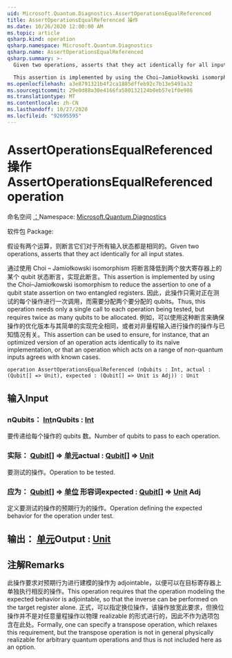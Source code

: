 ```yaml
---
uid: Microsoft.Quantum.Diagnostics.AssertOperationsEqualReferenced
title: AssertOperationsEqualReferenced 操作
ms.date: 10/26/2020 12:00:00 AM
ms.topic: article
qsharp.kind: operation
qsharp.namespace: Microsoft.Quantum.Diagnostics
qsharp.name: AssertOperationsEqualReferenced
qsharp.summary: >-
  Given two operations, asserts that they act identically for all input states.

  This assertion is implemented by using the Choi–Jamiołkowski isomorphism to reduce the assertion to one of a qubit state assertion on two entangled registers. Thus, this operation needs only a single call to each operation being tested, but requires twice as many qubits to be allocated. This assertion can be used to ensure, for instance, that an optimized version of an operation acts identically to its naïve implementation, or that an operation which acts on a range of non-quantum inputs agrees with known cases.
ms.openlocfilehash: a3e8791321b4f2ca1885dffeb92c7b13e5491a32
ms.sourcegitcommit: 29e0d88a30e4166fa580132124b0eb57e1f0e986
ms.translationtype: MT
ms.contentlocale: zh-CN
ms.lasthandoff: 10/27/2020
ms.locfileid: "92695595"
---
```

# <a name="assertoperationsequalreferenced-operation"></a><span data-ttu-id="5dde6-102">AssertOperationsEqualReferenced 操作</span><span class="sxs-lookup"><span data-stu-id="5dde6-102">AssertOperationsEqualReferenced operation</span></span>

<span data-ttu-id="5dde6-103">命名空间 [：](xref:Microsoft.Quantum.Diagnostics)</span><span class="sxs-lookup"><span data-stu-id="5dde6-103">Namespace: [Microsoft.Quantum.Diagnostics](xref:Microsoft.Quantum.Diagnostics)</span></span>

<span data-ttu-id="5dde6-104">软件包 [](https://nuget.org/packages/)</span><span class="sxs-lookup"><span data-stu-id="5dde6-104">Package: [](https://nuget.org/packages/)</span></span>


<span data-ttu-id="5dde6-105">假设有两个运算，则断言它们对于所有输入状态都是相同的。</span><span class="sxs-lookup"><span data-stu-id="5dde6-105">Given two operations, asserts that they act identically for all input states.</span></span>

<span data-ttu-id="5dde6-106">通过使用 Choi – Jamiołkowski isomorphism 将断言降低到两个放大寄存器上的某个 qubit 状态断言，实现此断言。</span><span class="sxs-lookup"><span data-stu-id="5dde6-106">This assertion is implemented by using the Choi–Jamiołkowski isomorphism to reduce the assertion to one of a qubit state assertion on two entangled registers.</span></span>
<span data-ttu-id="5dde6-107">因此，此操作只需对正在测试的每个操作进行一次调用，而需要分配两个要分配的 qubits。</span><span class="sxs-lookup"><span data-stu-id="5dde6-107">Thus, this operation needs only a single call to each operation being tested, but requires twice as many qubits to be allocated.</span></span>
<span data-ttu-id="5dde6-108">例如，可以使用这种断言来确保操作的优化版本与其简单的实现完全相同，或者对非量程输入进行操作的操作与已知情况有关。</span><span class="sxs-lookup"><span data-stu-id="5dde6-108">This assertion can be used to ensure, for instance, that an optimized version of an operation acts identically to its naïve implementation, or that an operation which acts on a range of non-quantum inputs agrees with known cases.</span></span>

```qsharp
operation AssertOperationsEqualReferenced (nQubits : Int, actual : (Qubit[] => Unit), expected : (Qubit[] => Unit is Adj)) : Unit
```


## <a name="input"></a><span data-ttu-id="5dde6-109">输入</span><span class="sxs-lookup"><span data-stu-id="5dde6-109">Input</span></span>

### <a name="nqubits--int"></a><span data-ttu-id="5dde6-110">nQubits： [Int](xref:microsoft.quantum.lang-ref.int)</span><span class="sxs-lookup"><span data-stu-id="5dde6-110">nQubits : [Int](xref:microsoft.quantum.lang-ref.int)</span></span>

<span data-ttu-id="5dde6-111">要传递给每个操作的 qubits 数。</span><span class="sxs-lookup"><span data-stu-id="5dde6-111">Number of qubits to pass to each operation.</span></span>


### <a name="actual--qubit--unit"></a><span data-ttu-id="5dde6-112">实际： [Qubit](xref:microsoft.quantum.lang-ref.qubit)[] => [单元](xref:microsoft.quantum.lang-ref.unit)</span><span class="sxs-lookup"><span data-stu-id="5dde6-112">actual : [Qubit](xref:microsoft.quantum.lang-ref.qubit)[] => [Unit](xref:microsoft.quantum.lang-ref.unit)</span></span> 

<span data-ttu-id="5dde6-113">要测试的操作。</span><span class="sxs-lookup"><span data-stu-id="5dde6-113">Operation to be tested.</span></span>


### <a name="expected--qubit--unit-adj"></a><span data-ttu-id="5dde6-114">应为： [Qubit](xref:microsoft.quantum.lang-ref.qubit)[] => [单位](xref:microsoft.quantum.lang-ref.unit) 形容词</span><span class="sxs-lookup"><span data-stu-id="5dde6-114">expected : [Qubit](xref:microsoft.quantum.lang-ref.qubit)[] => [Unit](xref:microsoft.quantum.lang-ref.unit) Adj</span></span>

<span data-ttu-id="5dde6-115">定义要测试的操作的预期行为的操作。</span><span class="sxs-lookup"><span data-stu-id="5dde6-115">Operation defining the expected behavior for the operation under test.</span></span>



## <a name="output--unit"></a><span data-ttu-id="5dde6-116">输出： [单元](xref:microsoft.quantum.lang-ref.unit)</span><span class="sxs-lookup"><span data-stu-id="5dde6-116">Output : [Unit](xref:microsoft.quantum.lang-ref.unit)</span></span>



## <a name="remarks"></a><span data-ttu-id="5dde6-117">注解</span><span class="sxs-lookup"><span data-stu-id="5dde6-117">Remarks</span></span>

<span data-ttu-id="5dde6-118">此操作要求对预期行为进行建模的操作为 adjointable，以便可以在目标寄存器上单独执行相反的操作。</span><span class="sxs-lookup"><span data-stu-id="5dde6-118">This operation requires that the operation modeling the expected behavior is adjointable, so that the inverse can be performed on the target register alone.</span></span>
<span data-ttu-id="5dde6-119">正式，可以指定换位操作，该操作放宽此要求，但换位操作并不是对任意量程操作以物理 realizable 的形式进行的，因此不作为选项包含在此处。</span><span class="sxs-lookup"><span data-stu-id="5dde6-119">Formally, one can specify a transpose operation, which relaxes this requirement, but the transpose operation is not in general physically realizable for arbitrary quantum operations and thus is not included here as an option.</span></span>